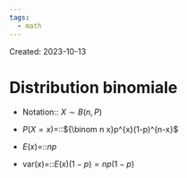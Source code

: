```yaml
---
tags:
  - math
---
```

Created: 2023-10-13

# Distribution binomiale
- Notation:: $X\sim B(n,P)$
<!--SR:!2023-12-07,31,230-->
- $P(X=x)$=::${\binom n x}p^{x}(1-p)^{n-x}$
<!--SR:!2023-12-12,24,190-->
- $E(x)$=::$np$
<!--SR:!2023-11-24,12,190-->
- $\text{var}(x)$=::$E(x)(1-p)=np(1-p)$
<!--SR:!2023-11-22,26,250-->

